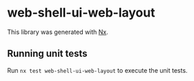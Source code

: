 # web-shell-ui-web-layout

This library was generated with [Nx](https://nx.dev).

## Running unit tests

Run `nx test web-shell-ui-web-layout` to execute the unit tests.
